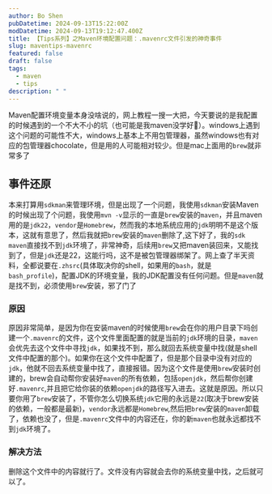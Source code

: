 ```yaml
---
author: Bo Shen
pubDatetime: 2024-09-13T15:22:00Z
modDatetime: 2024-09-13T19:12:47.400Z
title: 【Tips系列】之Maven环境配置问题：.mavenrc文件引发的神奇事件
slug: maventips-mavenrc
featured: false
draft: false
tags:
  - maven
  - tips
description: " "
---
```


Maven配置环境变量本身没啥说的，网上教程一搜一大把，今天要说的是我配置的时候遇到的一个不大不小的坑（也可能是我maven没学好🤔️）。windows上遇到这个问题的可能性不大，windows上基本上不用包管理器，虽然windows也有对应的包管理器chocolate，但是用的人可能相对较少。但是mac上面用的`brew`就非常多了

## 事件还原

本来打算用`sdkman`来管理环境，但是出现了一个问题，我使用`sdkman`安装Maven的时候出现了个问题，我使用`mvn -v`显示的一直是`brew`安装的`maven`，并且maven用的是`jdk22`，`vendor`是`Homebrew`，然而我的本地系统应用的`jdk`明明不是这个版本，这就有意思了，然后我就把`brew`安装的`maven`删除了,这下好了，我的`sdk maven`直接找不到`jdk`环境了，非常神奇，后续用`brew`又把maven装回来，又能找到了，但是`jdk`还是22，这能行吗，这不是被包管理器绑架了。网上查了半天资料，全都说要在`.zhsrc`(具体取决你的shell，如果用的`bash`，就是`bash_profile`)，配置JDK的环境变量，我的JDK配置没有任何问题。但是`maven`就是找不到，必须使用`brew`安装，邪了门了

### 原因

原因非常简单，是因为你在安装maven的时候使用`brew`会在你的用户目录下吗创建一个`.mavenrc`的文件，这个文件里面配置的就是当前的`jdk`环境的目录，`maven`会优先去这个文件中寻找`jdk`，如果找不到，那么就回去系统变量中找(就是shell文件中配置的那个)。如果你在这个文件中配置了，但是那个目录中没有对应的`jdk`，他就不回去系统变量中找了，直接报错。因为这个文件是使用`brew`安装时创建的，brew会自动帮你安装好`maven`的所有依赖，包括`openjdk`，然后帮你创建好`.mavenrc`,并且把它给你装的依赖`openjdk`的路径写入进去。这就是原因。所以只要你用了`brew`安装了，不管你怎么切换系统`jdk`它用的永远是`22`(取决于brew安装的依赖，一般都是最新)，`vendor`永远都是`Homebrew`,然后把`brew`安装的`maven`卸载了，依赖也没了，但是`.mavenrc`文件中的内容还在，你的新`maven`也就永远都找不到`jdk`环境了。

### 解决方法

删除这个文件中的内容就行了。文件没有内容就会去你的系统变量中找，之后就可以了。
